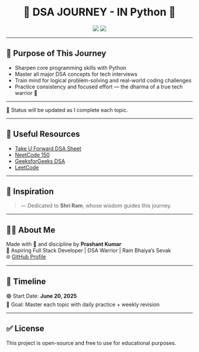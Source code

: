 <h1 align="center">🚀 DSA JOURNEY - IN Python 🚀</h1>

<p align="center">
  <img src="https://img.shields.io/badge/Language-Python-blue?style=flat-square" />
  <img src="https://img.shields.io/badge/Status-In%20Progress-yellow?style=flat-square" />
</p>

---

## 🧠 Purpose of This Journey

- Sharpen core programming skills with Python
- Master all major DSA concepts for tech interviews
- Train mind for logical problem-solving and real-world coding challenges
- Practice consistency and focused effort — the dharma of a true tech warrior 💪

---

📝 Status will be updated as I complete each topic.

---

## 🔗 Useful Resources

- [Take U Forward DSA Sheet](https://takeuforward.org/interviews/strivers-sde-sheet-top-coding-interview-problems/)
- [NeetCode 150](https://neetcode.io/)
- [GeeksforGeeks DSA](https://www.geeksforgeeks.org/data-structures/)
- [LeetCode](https://leetcode.com/)

---

## 🙏 Inspiration

> — Dedicated to **Shri Ram**, whose wisdom guides this journey.

---

## 🧑‍💻 About Me

Made with 💙 and discipline by **Prashant Kumar**  
📍 Aspiring Full Stack Developer | DSA Warrior | Ram Bhaiya’s Sevak  
🌐 [GitHub Profile](https://github.com/PrashantSHIV)

---

## 📅 Timeline

🟢 Start Date: **June 20, 2025**  
🎯 Goal: Master each topic with daily practice + weekly revision

---

## ✅ License

This project is open-source and free to use for educational purposes.

